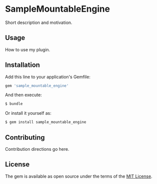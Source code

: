 # SampleMountableEngine
Short description and motivation.

## Usage
How to use my plugin.

## Installation
Add this line to your application's Gemfile:

```ruby
gem 'sample_mountable_engine'
```

And then execute:
```bash
$ bundle
```

Or install it yourself as:
```bash
$ gem install sample_mountable_engine
```

## Contributing
Contribution directions go here.

## License
The gem is available as open source under the terms of the [MIT License](https://opensource.org/licenses/MIT).
